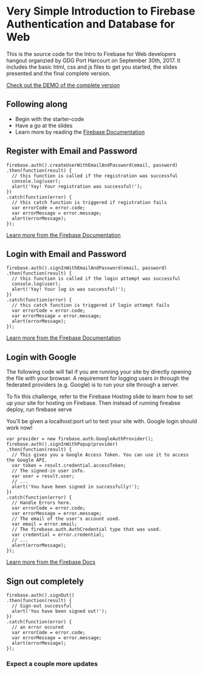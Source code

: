 # Very Simple Introduction to Firebase Authentication and Database for Web

This is the source code for the Intro to Firebase for Web developers hangout organzied by GDG Port Harcourt on September 30th, 2017. It includes the basic html, css and js files to get you started, the slides presented and the final complete version.

[Check out the DEMO of the complete version](https://intro-to-firebase-web.firebaseapp.com)

## Following along

 - Begin with the starter-code
 - Have a go at the slides
 - Learn more by reading the [Firebase Documentation](https://firebase.google.com/docs/auth/)

## Register with Email and Password

```
firebase.auth().createUserWithEmailAndPassword(email, password)
.then(function(result) {
  // this function is called if the registration was successful
  console.log(user);
  alert('Yay! Your registration was successful!');
})
.catch(function(error) {
  // this catch function is triggered if registration fails
  var errorCode = error.code;
  var errorMessage = error.message;
  alert(errorMessage);
});
```
 [Learn more from the Firebase Documentation](https://firebase.google.com/docs/auth/web/password-auth#create_a_password-based_account)


## Login with Email and Password

```
firebase.auth().signInWithEmailAndPassword(email, password)
.then(function(result) {
  // this function is called if the login attempt was successful
  console.log(user);
  alert('Yay! Your log in was successful!');
})
.catch(function(error) {
  // this catch function is triggered if login attempt fails
  var errorCode = error.code;
  var errorMessage = error.message;
  alert(errorMessage);
});
```
 [Learn more from the Firebase Documentation](https://firebase.google.com/docs/auth/web/password-auth#sign_in_a_user_with_an_email_address_and_password)


## Login with Google

The following code will fail if you are running your site by directly opening the file with your browser. A requirement for logging users in through the federated providers (e.g. Google) is to run your site through a server.

To fix this challenge, refer to the Firebase Hosting slide to learn how to set up your site for hosting on Firebase. Then instead of running fireabse deploy, run firebase serve

You'll be given a localhost:port url to test your site with. Google login should work now!

```
var provider = new firebase.auth.GoogleAuthProvider();
firebase.auth().signInWithPopup(provider)
.then(function(result) {
  // This gives you a Google Access Token. You can use it to access the Google API.
  var token = result.credential.accessToken;
  // The signed-in user info.
  var user = result.user;
  // ...
  alert('You have been signed in successfully!');
})
.catch(function(error) {
  // Handle Errors here.
  var errorCode = error.code;
  var errorMessage = error.message;
  // The email of the user's account used.
  var email = error.email;
  // The firebase.auth.AuthCredential type that was used.
  var credential = error.credential;
  // ...
  alert(errorMessage);
});
```
 [Learn more from the Firebase Docs](https://firebase.google.com/docs/auth/web/google-signin)


## Sign out completely

```
firebase.auth().signOut()
.then(function(result) {
  // Sign-out successful
  alert('You have been signed out!');
})
.catch(function(error) {
  // an error occured
  var errorCode = error.code;
  var errorMessage = error.message;
  alert(errorMessage);
});
```

### Expect a couple more updates